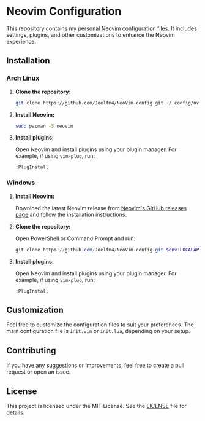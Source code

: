 # Neovim Configuration

This repository contains my personal Neovim configuration files. It includes settings, plugins, and other customizations to enhance the Neovim experience.

## Installation

### Arch Linux

1. **Clone the repository:**

    ```bash
    git clone https://github.com/Joelfm4/NeoVim-config.git ~/.config/nvim
    ```

2. **Install Neovim:**

    ```bash
    sudo pacman -S neovim
    ```

3. **Install plugins:**

    Open Neovim and install plugins using your plugin manager. For example, if using `vim-plug`, run:

    ```vim
    :PlugInstall
    ```

### Windows

1. **Install Neovim:**

    Download the latest Neovim release from [Neovim's GitHub releases page](https://github.com/neovim/neovim/releases) and follow the installation instructions.

2. **Clone the repository:**

    Open PowerShell or Command Prompt and run:

    ```powershell
    git clone https://github.com/Joelfm4/NeoVim-config.git $env:LOCALAPPDATA\nvim
    ```

3. **Install plugins:**

    Open Neovim and install plugins using your plugin manager. For example, if using `vim-plug`, run:

    ```vim
    :PlugInstall
    ```

## Customization

Feel free to customize the configuration files to suit your preferences. The main configuration file is `init.vim` or `init.lua`, depending on your setup.

## Contributing

If you have any suggestions or improvements, feel free to create a pull request or open an issue.

## License

This project is licensed under the MIT License. See the [LICENSE](LICENSE) file for details.
